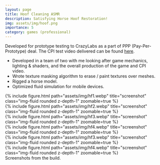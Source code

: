 ```yaml
---
layout: page
title: Hoof Cleaning ASMR
description: Satisfying Horse Hoof Restoration!
img: assets/img/hoof.png
importance: 5
category: games (professional)
---
```

Developed for prototype testing to CrazyLabs as a part of PPP (Pay-Per-Prototype) deal. The CPI test video delivered can be found [here](https://youtu.be/PZkQhBOjrHU).
* Developed in a team of two with me looking after game mechanics, lighting & shaders, and the overall production of the game and CPI video.
* Wrote texture masking algorithm to erase / paint textures over meshes.
* Rigged a horse model.
* Optimized fluid simulation for mobile devices.

<div class="row">
    <div class="col-sm mt-3 mt-md-0">
        {% include figure.html path="assets/img/hf1.webp" title="screenshot" class="img-fluid rounded z-depth-1" zoomable=true %}
    </div>
    <div class="col-sm mt-3 mt-md-0">
        {% include figure.html path="assets/img/hf2.webp" title="screenshot" class="img-fluid rounded z-depth-1" zoomable=true %}
    </div>
    <div class="col-sm mt-3 mt-md-0">
        {% include figure.html path="assets/img/hf3.webp" title="screenshot" class="img-fluid rounded z-depth-1" zoomable=true %}
    </div>
    <div class="col-sm mt-3 mt-md-0">
        {% include figure.html path="assets/img/hf4.webp" title="screenshot" class="img-fluid rounded z-depth-1" zoomable=true %}
    </div>
    <div class="col-sm mt-3 mt-md-0">
        {% include figure.html path="assets/img/hf3.webp" title="screenshot" class="img-fluid rounded z-depth-1" zoomable=true %}
    </div>
    <div class="col-sm mt-3 mt-md-0">
        {% include figure.html path="assets/img/hf4.webp" title="screenshot" class="img-fluid rounded z-depth-1" zoomable=true %}
    </div>
</div>
<div class="caption">
    Screenshots from the build.
</div>
